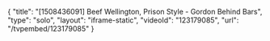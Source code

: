{
    "title": "[1508436091] Beef Wellington, Prison Style - Gordon Behind Bars",
    "type": "solo",
    "layout": "iframe-static",
    "videoId": "123179085",
    "url": "\/tvpembed\/123179085"
}